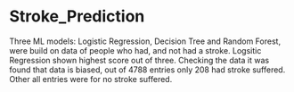 # Stroke_Prediction
Three ML models: Logistic Regression, Decision Tree and Random Forest, were build on data of people who had, and not had a stroke. 
Logsitic Regression shown highest score out of three.
Checking the data it was found that data is biased, out of 4788 entries only 208 had stroke suffered. Other all entries were for no stroke suffered.

